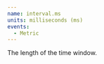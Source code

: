 ```yaml
---
name: interval.ms
units: milliseconds (ms)
events:
  - Metric
---
```


The length of the time window.